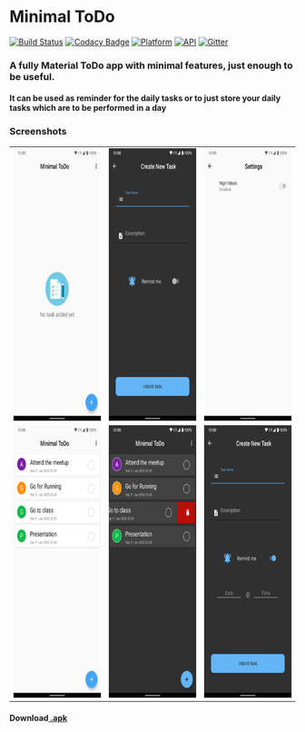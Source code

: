 # Minimal ToDo
[![Build Status](https://travis-ci.org/rob729/Minimal_ToDo.svg?branch=master)](https://travis-ci.org/rob729/Minimal_ToDo)
[![Codacy Badge](https://api.codacy.com/project/badge/Grade/346c2ba7d2d841a48fc83734e3d2d682)](https://app.codacy.com/app/rob729/Minimal_ToDo?utm_source=github.com&utm_medium=referral&utm_content=rob729/Minimal_ToDo&utm_campaign=Badge_Grade_Dashboard)
[![Platform](https://img.shields.io/badge/platform-android-blue.svg)](http://developer.android.com/index.html)
[![API](https://img.shields.io/badge/API-21%2B-blue.svg?style=flat)](https://android-arsenal.com/api?level=21)
[![Gitter](https://badges.gitter.im/Minimal-ToDo/community.svg)](https://gitter.im/Minimal-ToDo/community?utm_source=badge&utm_medium=badge&utm_campaign=pr-badge)
### A fully Material ToDo app with minimal features, just enough to be useful.
#### It can be used as reminder for the daily tasks or to just store your daily tasks which are to be performed in a day

### Screenshots
<table>
        <tr>
<td><img src = "https://raw.githubusercontent.com/rob729/Minimal_ToDo/master/screenshots/s1.png" height = "480" width="230"></td>
<td><img src = "https://raw.githubusercontent.com/rob729/Minimal_ToDo/master/screenshots/s2.png" height = "480" width="230"></td>
<td><img src = "https://raw.githubusercontent.com/rob729/Minimal_ToDo/master/screenshots/s3.png" height = "480" width="230"></td>
        </tr>
    <tr>
<td><img src = "https://raw.githubusercontent.com/rob729/Minimal_ToDo/master/screenshots/s4.png" height = "480" width="230"></td>
<td><img src = "https://raw.githubusercontent.com/rob729/Minimal_ToDo/master/screenshots/s5.png" height = "480" width="230"></td>
<td><img src = "https://raw.githubusercontent.com/rob729/Minimal_ToDo/master/screenshots/s6.png" height = "480" width="230"></td>
        </tr>
</table>     

#### Download[ .apk](https://github.com/rob729/Minimal_ToDo/raw/master/app-debug.apk)
